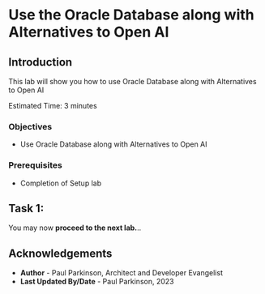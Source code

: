 # Use the Oracle Database along with Alternatives to Open AI

## Introduction

This lab will show you how to use Oracle Database along with Alternatives to Open AI

Estimated Time:  3 minutes

[](youtube:Z-b0ayPRhwY)

### Objectives

-   Use Oracle Database along with Alternatives to Open AI

### Prerequisites

- Completion of Setup lab

## Task 1: 



You may now **proceed to the next lab.**..

## Acknowledgements

* **Author** - Paul Parkinson, Architect and Developer Evangelist
* **Last Updated By/Date** - Paul Parkinson, 2023
